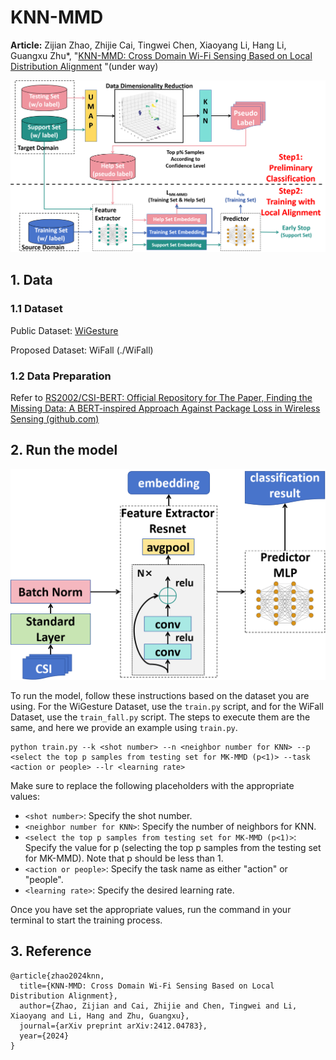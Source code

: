 # KNN-MMD

**Article:** Zijian Zhao, Zhijie Cai, Tingwei Chen, Xiaoyang Li, Hang Li, Guangxu Zhu*, "[KNN-MMD: Cross Domain Wi-Fi Sensing Based on Local Distribution Alignment](https://arxiv.org/abs/2412.04783) "(under way)

![](./img/model.png)

## 1. Data

### 1.1 Dataset

Public Dataset: [WiGesture](https://paperswithcode.com/dataset/wigesture)

Proposed Dataset: WiFall (./WiFall)



### 1.2 Data Preparation

Refer to [RS2002/CSI-BERT: Official Repository for The Paper, Finding the Missing Data: A BERT-inspired Approach Against Package Loss in Wireless Sensing (github.com)](https://github.com/RS2002/CSI-BERT)



## 2. Run the model

![](./img/network.png)

To run the model, follow these instructions based on the dataset you are using. For the WiGesture Dataset, use the `train.py` script, and for the WiFall Dataset, use the `train_fall.py` script. The steps to execute them are the same, and here we provide an example using `train.py`.

```
python train.py --k <shot number> --n <neighbor number for KNN> --p <select the top p samples from testing set for MK-MMD (p<1)> --task <action or people> --lr <learning rate>
```

Make sure to replace the following placeholders with the appropriate values:

- `<shot number>`: Specify the shot number.
- `<neighbor number for KNN>`: Specify the number of neighbors for KNN.
- `<select the top p samples from testing set for MK-MMD (p<1)>`: Specify the value for p (selecting the top p samples from the testing set for MK-MMD). Note that p should be less than 1.
- `<action or people>`: Specify the task name as either "action" or "people".
- `<learning rate>`: Specify the desired learning rate.

Once you have set the appropriate values, run the command in your terminal to start the training process.

## 3. Reference

```
@article{zhao2024knn,
  title={KNN-MMD: Cross Domain Wi-Fi Sensing Based on Local Distribution Alignment},
  author={Zhao, Zijian and Cai, Zhijie and Chen, Tingwei and Li, Xiaoyang and Li, Hang and Zhu, Guangxu},
  journal={arXiv preprint arXiv:2412.04783},
  year={2024}
}
```

